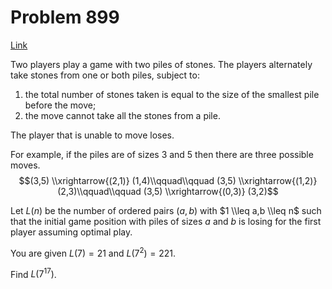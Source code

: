 # Problem 899

[Link](https://projecteuler.net/problem=899)

Two players play a game with two piles of stones. The players alternately take stones from one or both piles, subject to:

1.  the total number of stones taken is equal to the size of the smallest pile before the move;
2.  the move cannot take all the stones from a pile.

The player that is unable to move loses.

For example, if the piles are of sizes 3 and 5 then there are three possible moves. $$(3,5) \\xrightarrow{(2,1)} (1,4)\\qquad\\qquad (3,5) \\xrightarrow{(1,2)} (2,3)\\qquad\\qquad (3,5) \\xrightarrow{(0,3)} (3,2)$$

Let $L(n)$ be the number of ordered pairs $(a,b)$ with $1 \\leq a,b \\leq n$ such that the initial game position with piles of sizes $a$ and $b$ is losing for the first player assuming optimal play.

You are given $L(7) = 21$ and $L(7^2) = 221$.

Find $L(7^{17})$.